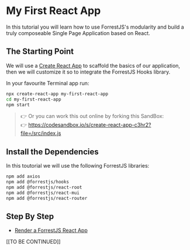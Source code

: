 # My First React App

In this tutorial you will learn how to use ForrestJS's modularity and build a truly composeable Single Page Application based on React.

## The Starting Point

We will use a [Create React App](https://reactjs.org/docs/create-a-new-react-app.html#create-react-app) to scaffold the basics of our application, then we will customize it so to integrate the ForrestJS Hooks library.

In your favourite Terminal app run:

```bash
npx create-react-app my-first-react-app
cd my-first-react-app
npm start
```

> 👉 Or you can work this out online by forking this SandBox:  
> 👉 https://codesandbox.io/s/create-react-app-c3hr2?file=/src/index.js

## Install the Dependencies

In this toutorial we will use the following ForrestJS libraries:

```bash
npm add axios
npm add @forrestjs/hooks
npm add @forrestjs/react-root
npm add @forrestjs/react-mui
npm add @forrestjs/react-router
```

## Step By Step

- [Render a ForrestJS React App](./010-react-root/README.md)

[[TO BE CONTINUED]]
